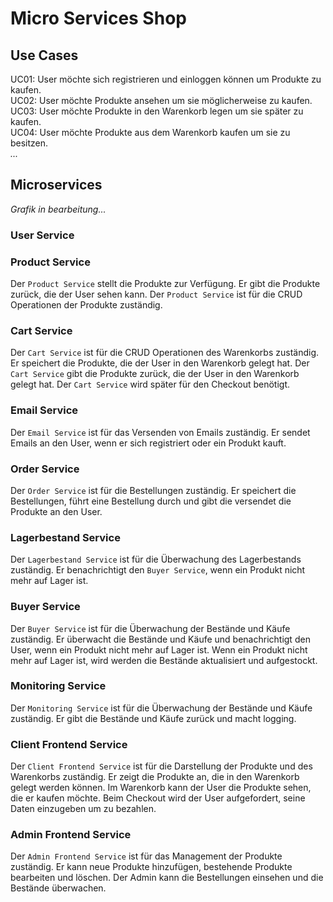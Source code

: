 # Micro Services Shop

## Use Cases

UC01: User möchte sich registrieren und einloggen können um Produkte zu kaufen. \
UC02: User möchte Produkte ansehen um sie möglicherweise zu kaufen. \
UC03: User möchte Produkte in den Warenkorb legen um sie später zu kaufen. \
UC04: User möchte Produkte aus dem Warenkorb kaufen um sie zu besitzen. \
_..._

## Microservices

_Grafik in bearbeitung..._

### User Service


### Product Service

Der `Product Service` stellt die Produkte zur Verfügung. Er gibt die Produkte zurück, die der User sehen kann. Der `Product Service` ist für die CRUD Operationen der Produkte zuständig. 


### Cart Service

Der `Cart Service` ist für die CRUD Operationen des Warenkorbs zuständig. Er speichert die Produkte, die der User in den Warenkorb gelegt hat. Der `Cart Service` gibt die Produkte zurück, die der User in den Warenkorb gelegt hat. Der `Cart Service` wird später für den Checkout benötigt.

### Email Service

Der `Email Service` ist für das Versenden von Emails zuständig. Er sendet Emails an den User, wenn er sich registriert oder ein Produkt kauft.


### Order Service

Der `Order Service` ist für die Bestellungen zuständig. Er speichert die Bestellungen, führt eine Bestellung durch und gibt die versendet die Produkte an den User. 


### Lagerbestand Service

Der `Lagerbestand Service` ist für die Überwachung des Lagerbestands zuständig. Er benachrichtigt den `Buyer Service`, wenn ein Produkt nicht mehr auf Lager ist. 

### Buyer Service

Der `Buyer Service` ist für die Überwachung der Bestände und Käufe zuständig. Er überwacht die Bestände und Käufe und benachrichtigt den User, wenn ein Produkt nicht mehr auf Lager ist. Wenn ein Produkt nicht mehr auf Lager ist, wird werden die Bestände aktualisiert und aufgestockt.


### Monitoring Service

Der `Monitoring Service` ist für die Überwachung der Bestände und Käufe zuständig. Er gibt die Bestände und Käufe zurück und macht logging. 


### Client Frontend Service

Der `Client Frontend Service` ist für die Darstellung der Produkte und des Warenkorbs zuständig. Er zeigt die Produkte an, die in den Warenkorb gelegt werden können. Im Warenkorb kann der User die Produkte sehen, die er kaufen möchte. Beim Checkout wird der User aufgefordert, seine Daten einzugeben um zu bezahlen.

### Admin Frontend Service

Der `Admin Frontend Service` ist für das Management der Produkte zuständig. Er kann neue Produkte hinzufügen, bestehende Produkte bearbeiten und löschen. Der Admin kann die Bestellungen einsehen und die Bestände überwachen.